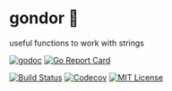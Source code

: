 # gondor :rocket: 

useful functions to work with strings 


[![godoc](https://godoc.org/github.com/selimslab/gondor?status.svg)](https://godoc.org/github.com/selimslab/gondor)
[![Go Report Card](https://goreportcard.com/badge/github.com/selimslab/gondor)](https://goreportcard.com/report/github.com/selimslab/gondor)


[![Build Status](https://github.com/enescakir/emoji/workflows/build/badge.svg?branch=master)](https://github.com/enescakir/emoji/actions)
[![Codecov](https://img.shields.io/codecov/c/github/enescakir/emoji)](https://codecov.io/gh/enescakir/emoji)
[![MIT License](https://img.shields.io/github/license/selimslab/gondor)](https://github.com/enescakir/emoji/blob/master/LICENSE)
